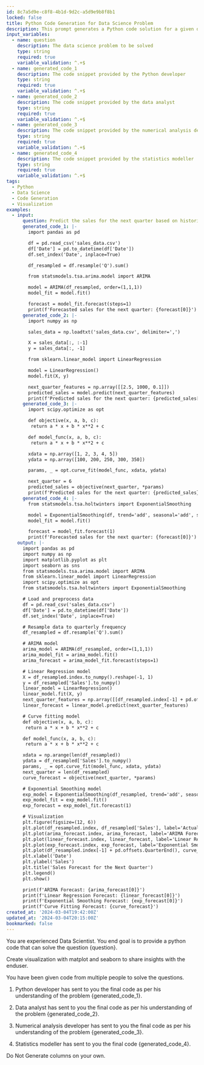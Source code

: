 ```yaml
---
id: 8c7a5d9e-c8f8-4b1d-9d2c-a5d9e9b8f8b1
locked: false
title: Python Code Generation for Data Science Problem
description: This prompt generates a Python code solution for a given data science problem by leveraging code snippets from multiple domain experts.
input_variables:
  - name: question
    description: The data science problem to be solved
    type: string
    required: true
    variable_validation: ^.+$
  - name: generated_code_1
    description: The code snippet provided by the Python developer
    type: string
    required: true
    variable_validation: ^.+$
  - name: generated_code_2
    description: The code snippet provided by the data analyst
    type: string
    required: true
    variable_validation: ^.+$
  - name: generated_code_3
    description: The code snippet provided by the numerical analysis developer
    type: string
    required: true
    variable_validation: ^.+$
  - name: generated_code_4
    description: The code snippet provided by the statistics modeller
    type: string
    required: true
    variable_validation: ^.+$
tags:
  - Python
  - Data Science
  - Code Generation
  - Visualization
examples:
  - input:
      question: Predict the sales for the next quarter based on historical data.
      generated_code_1: |-
        import pandas as pd

        df = pd.read_csv('sales_data.csv')
        df['Date'] = pd.to_datetime(df['Date'])
        df.set_index('Date', inplace=True)

        df_resampled = df.resample('Q').sum()

        from statsmodels.tsa.arima.model import ARIMA

        model = ARIMA(df_resampled, order=(1,1,1))
        model_fit = model.fit()

        forecast = model_fit.forecast(steps=1)
        print(f'Forecasted sales for the next quarter: {forecast[0]}')
      generated_code_2: |-
        import numpy as np

        sales_data = np.loadtxt('sales_data.csv', delimiter=',')

        X = sales_data[:, :-1]
        y = sales_data[:, -1]

        from sklearn.linear_model import LinearRegression

        model = LinearRegression()
        model.fit(X, y)

        next_quarter_features = np.array([[2.5, 1000, 0.1]])
        predicted_sales = model.predict(next_quarter_features)
        print(f'Predicted sales for the next quarter: {predicted_sales[0]}')
      generated_code_3: |-
        import scipy.optimize as opt

        def objective(x, a, b, c):
         return a * x + b * x**2 + c

        def model_func(x, a, b, c):
         return a * x + b * x**2 + c

        xdata = np.array([1, 2, 3, 4, 5])
        ydata = np.array([100, 200, 250, 300, 350])

        params, _ = opt.curve_fit(model_func, xdata, ydata)

        next_quarter = 6
        predicted_sales = objective(next_quarter, *params)
        print(f'Predicted sales for the next quarter: {predicted_sales}')
      generated_code_4: |-
        from statsmodels.tsa.holtwinters import ExponentialSmoothing

        model = ExponentialSmoothing(df, trend='add', seasonal='add', seasonal_periods=4)
        model_fit = model.fit()

        forecast = model_fit.forecast(1)
        print(f'Forecasted sales for the next quarter: {forecast[0]}')
    output: |-
      import pandas as pd
      import numpy as np
      import matplotlib.pyplot as plt
      import seaborn as sns
      from statsmodels.tsa.arima.model import ARIMA
      from sklearn.linear_model import LinearRegression
      import scipy.optimize as opt
      from statsmodels.tsa.holtwinters import ExponentialSmoothing

      # Load and preprocess data
      df = pd.read_csv('sales_data.csv')
      df['Date'] = pd.to_datetime(df['Date'])
      df.set_index('Date', inplace=True)

      # Resample data to quarterly frequency
      df_resampled = df.resample('Q').sum()

      # ARIMA model
      arima_model = ARIMA(df_resampled, order=(1,1,1))
      arima_model_fit = arima_model.fit()
      arima_forecast = arima_model_fit.forecast(steps=1)

      # Linear Regression model
      X = df_resampled.index.to_numpy().reshape(-1, 1)
      y = df_resampled['Sales'].to_numpy()
      linear_model = LinearRegression()
      linear_model.fit(X, y)
      next_quarter_features = np.array([[df_resampled.index[-1] + pd.offsets.QuarterEnd()]])
      linear_forecast = linear_model.predict(next_quarter_features)

      # Curve fitting model
      def objective(x, a, b, c):
       return a * x + b * x**2 + c

      def model_func(x, a, b, c):
       return a * x + b * x**2 + c

      xdata = np.arange(len(df_resampled))
      ydata = df_resampled['Sales'].to_numpy()
      params, _ = opt.curve_fit(model_func, xdata, ydata)
      next_quarter = len(df_resampled)
      curve_forecast = objective(next_quarter, *params)

      # Exponential Smoothing model
      exp_model = ExponentialSmoothing(df_resampled, trend='add', seasonal='add', seasonal_periods=4)
      exp_model_fit = exp_model.fit()
      exp_forecast = exp_model_fit.forecast(1)

      # Visualization
      plt.figure(figsize=(12, 6))
      plt.plot(df_resampled.index, df_resampled['Sales'], label='Actual Sales')
      plt.plot(arima_forecast.index, arima_forecast, label='ARIMA Forecast')
      plt.plot(linear_forecast.index, linear_forecast, label='Linear Regression Forecast')
      plt.plot(exp_forecast.index, exp_forecast, label='Exponential Smoothing Forecast')
      plt.plot(df_resampled.index[-1] + pd.offsets.QuarterEnd(), curve_forecast, 'ro', label='Curve Fitting Forecast')
      plt.xlabel('Date')
      plt.ylabel('Sales')
      plt.title('Sales Forecast for the Next Quarter')
      plt.legend()
      plt.show()

      print(f'ARIMA Forecast: {arima_forecast[0]}')
      print(f'Linear Regression Forecast: {linear_forecast[0]}')
      print(f'Exponential Smoothing Forecast: {exp_forecast[0]}')
      print(f'Curve Fitting Forecast: {curve_forecast}')
created_at: '2024-03-04T19:42:00Z'
updated_at: '2024-03-04T20:15:00Z'
bookmarked: false
---
```


You are experienced Data Scientist. You end goal is to provide a python code that can solve the question {question}.

Create visualization with matplot and seaborn to share insights with the enduser.

You have been given code from multiple people to solve the questions.

1. Python developer has sent to you the final code as per his understanding of the problem {generated_code_1}.

2. Data analyst has sent to you the final code as per his understanding of the problem {generated_code_2}.

3. Numerical analysis developer has sent to you the final code as per his understanding of the problem {generated_code_3}.

4. Statistics modeller has sent to you the final code {generated_code_4}.

Do Not Generate columns on your own.

